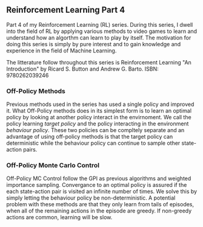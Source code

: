## Reinforcement Learning Part 4
Part 4 of my Reinforcement Learning (RL) series. During this series, I dwell into the field of RL by applying various methods to video games to learn and understand how an algorthm can learn to play by itself. The motivation for doing this series is simply by pure interest and to gain knowledge and experience in the field of Machine Learning.

The litterature follow throughout this series is Reinforcement Learning "An Introduction" by Ricard S. Button and Andrew G. Barto. ISBN: 9780262039246

### Off-Policy Methods
Previous methods used in the series has used a single policy and improved it. What Off-Policy methods does in its simplest form is to learn an optimal policy by looking at another policy interact in the envirnoment. We call the policy learning _target policy_ and the policy interacting in the environment _behaviour policy_. These two policies can be compltely separate and an advantage of using off-policy methods is that the target policy can deterministic while the behaviour policy can continue to sample other state-action pairs.

### Off-Policy Monte Carlo Control
Off-Policy MC Control follow the GPI as previous algorithms and weighted importance sampling. Convergance to an optimal policy is assured if the each state-action pair is visited an infinite number of times. We solve this by simply letting the behaviour policy be non-deterministic. A potential problem with these methods are that they only learn from tails of episodes, when all of the remaining actions in the episode are greedy. If non-greedy actions are common, learning will be slow. 
